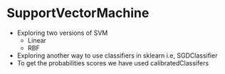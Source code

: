 # SupportVectorMachine
- Exploring two versions of SVM
  - Linear
  - RBF
- Exploring another way to use classifiers in sklearn i.e, SGDClassifier
- To get the probabilities scores we have used calibratedClassifers
